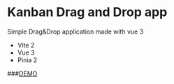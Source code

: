 # Kanban Drag and Drop app

Simple Drag&Drop application made with vue 3

- Vite 2
- Vue 3
- Pinia 2

###[DEMO](https://sergponomar.github.io "Demo app")